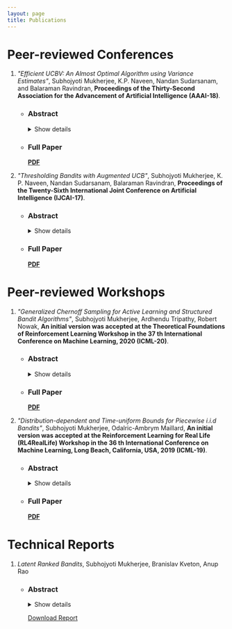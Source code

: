 ```yaml
---
layout: page
title: Publications
---
```



# Peer-reviewed Conferences 

1. *"Efficient UCBV: An Almost Optimal Algorithm using Variance Estimates"*, Subhojyoti Mukherjee, K.P. Naveen, Nandan Sudarsanam, and Balaraman Ravindran, **Proceedings of the Thirty-Second Association for the Advancement of Artificial Intelligence (AAAI-18)**.

   * ### Abstract ###
   
      <details>
        <summary>
          Show details
        </summary>
          <p>We propose a novel variant of the UCB algorithm (referred to as Efficient-UCB-Variance (EUCBV)) for minimizing cumulative regret in the stochastic multi-armed bandit (MAB) setting. EUCBV incorporates the arm elimination strategy proposed in UCB-Improved while taking into account the variance estimates to compute the arms' confidence bounds, similar to UCBV. Through a theoretical analysis, we establish the *gap-dependent* regret bound of EUCBV after T trials and this bound is an improvement over that of existing state-of-the-art UCB algorithms (such as UCB1, UCB-Improved, UCBV,  MOSS). Further, EUCBV incurs an order optimal *gap-independent* regret bound of which is an improvement over that of UCB1, UCBV, and UCB-Improved, while being comparable with that of MOSS and OCUCB. Through an extensive numerical study, we show that EUCBV significantly outperforms the popular UCB variants (like MOSS, OCUCB, etc.) as well as Thompson sampling and Bayes-UCB algorithms.</p>
      </details>
   
   * ### Full Paper ###
   
      [**PDF**](https://www.aaai.org/ocs/index.php/AAAI/AAAI18/paper/view/16111)

2. *"Thresholding Bandits with Augmented UCB"*, Subhojyoti Mukherjee, K. P. Naveen, Nandan Sudarsanam, Balaraman Ravindran, **Proceedings of the Twenty-Sixth International Joint Conference on Artificial Intelligence (IJCAI-17)**.
   
   * ### Abstract ###
   
      <details>
      <summary>
          Show details
      </summary>
        <p>In this paper we propose the Augmented-UCB (AugUCB) algorithm for a fixed-budget version of the thresholding bandit problem  (TBP), where the objective is to identify a set of arms whose quality is above a threshold. A key feature of AugUCB is that it uses both  mean and variance estimates to eliminate arms that have been sufficiently explored; to the best of our knowledge, this is the first algorithm to employ such an approach for the considered TBP. Theoretically, we obtain an upper bound on the loss (probability of misclassification) incurred by AugUCB. Although UCBEV in literature provides a better guarantee, it is important to emphasize that UCBEV has access to problem complexity (whose computation requires arms’ mean and variances), and hence is not realistic in practice; this is in contrast to AugUCB whose implementation does not require any such complexity inputs. We conduct extensive simulation experiments to validate the performance of AugUCB. Through our simulation work, we establish that AugUCB, owing to its utilization of variance estimates, performs significantly better than the state-of-the-art APT, CSAR and other nonvariance-based algorithms.</p>
        </details>
   * ### Full Paper ###  
   
      [**PDF**](https://www.ijcai.org/proceedings/2017/0350.pdf)


# Peer-reviewed Workshops

1. *"Generalized Chernoff Sampling for Active Learning and Structured Bandit Algorithms"*, Subhojyoti Mukherjee, Ardhendu Tripathy, Robert Nowak, **An initial version was accepted at the Theoretical Foundations of Reinforcement Learning Workshop in the 37 th International Conference on Machine Learning, 2020 (ICML-20)**.
   
   * ### Abstract ###
   
      <details>
      <summary>
          Show details
      </summary>
        <p>Active learning and structured stochastic bandit problems are intimately related to the classical problem of sequential experimental design. This paper studies active learning and best-arm identification in structured bandit settings from the viewpoint of active sequential hypothesis testing, a framework initiated by Chernoff (1959). We first characterize the sample complexity of Chernoff's original procedure by uncovering terms that reduce in significance as the allowed error probability δ→0, but are nevertheless relevant at any fixed value of δ>0. While initially proposed for testing among finitely many hypotheses, we obtain the analogue of Chernoff sampling for the case when the hypotheses belong to a compact space. This makes it applicable to active learning and structured bandit problems, where the unknown parameter specifying the arm means is often assumed to be an element of Euclidean space. Empirically, we demonstrate the potential of our proposed approach for active learning of neural network models and in the linear bandit setting, where we observe that our general-purpose approach compares favorably to state-of-the-art methods.</p>
        </details>
   * ### Full Paper ###  
   
      [**PDF**](https://arxiv.org/abs/2012.08073)

2. *"Distribution-dependent and Time-uniform Bounds for Piecewise i.i.d Bandits"*, Subhojyoti Mukherjee, Odalric-Ambrym Maillard, **An initial version was accepted at the Reinforcement Learning for Real Life (RL4RealLife) Workshop in the 36 th International Conference on Machine Learning, Long Beach, California, USA, 2019 (ICML-19)**.
   
   * ### Abstract ###
   
      <details>
      <summary>
          Show details
      </summary>
        <p>We consider the setup of stochastic multi-armed bandits in the case when reward distributions are piecewise i.i.d. and bounded with unknown changepoints. We focus on the case when changes happen simultaneously on all arms, and in stark contrast with the existing literature, we target gap-dependent (as opposed to only gap-independent) regret bounds involving the magnitude of changes and optimality-gaps. Diverging from previous works, we assume the more realistic scenario that there can be undetectable changepoint gaps and under a different set of assumptions, we show that as long as the compounded delayed detection for each changepoint is bounded there is no need for forced exploration to actively detect changepoints. We introduce two adaptations of UCB-strategies that employ scan-statistics in order to actively detect the changepoints, without knowing in advance the changepoints and also the mean before and after any change. Our first method UCBLCPD does not know the number of changepoints G or time horizon T and achieves the first time-uniform concentration bound for this setting using the Laplace method of integration. The second strategy ImpCPD makes use of the knowledge of T to achieve the order optimal regret bound thereby closing an important gap with respect to the lower bound in a specific challenging setting. Our theoretical findings are supported by numerical experiments on synthetic and real-life datasets.</p>
        </details>
   * ### Full Paper ###  
   
      [**PDF**](https://arxiv.org/abs/1905.13159)

# Technical Reports

1. *Latent Ranked Bandits*, Subhojyoti Mukherjee, Branislav Kveton, Anup Rao

   * ### Abstract ###
   
      <details>
        <summary>
          Show details
        </summary>
          <p> We study the problem of learning personalized ranked lists of diverse items for multiple users, from sequential observations of user preferences. The user-item preference matrix is non-negative and low-rank. Existing methods for solving similar problems are based on reconstructing the preference matrix from its noisy observations using matrix factorization techniques, and typically require strong assumptions on the reconstructed matrix. We depart from this standard approach and consider a family of low-rank matrices, where the set of most preferred items of all users is small and can be learned efficiently. Then we learn to present this set to each user in a personalized manner, in the order of the descending preferences of the user. We propose a computationally efficient algorithm that implements this procedure, and prove a sublinear bound on its n-step regret. We evaluate the algorithm empirically on several synthetic and real-world datasets. In all experiments, we outperform existing state-of-the-art algorithms. </p>
       </details>
    
    
       [Download Report](/pdf/paper.pdf)
       


